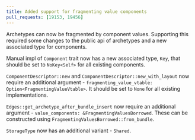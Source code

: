 ```yaml
---
title: Added support for fragmenting value components
pull_requests: [19153, 19456]
---
```


Archetypes can now be fragmented by component values. Supporting this required some changes to the public api of archetypes and a new associated type for components.

Manual impl of `Component` trait now has a new associated type, `Key`, that should be set to `NoKey<Self>` for all existing components.

`ComponentDescriptor::new` and `ComponentDescriptor::new_with_layout` now require an additional argument - `fragmenting_value_vtable: Option<FragmentingValueVtable>`. It should be set to `None` for all existing implementations.

`Edges::get_archetype_after_bundle_insert` now require an additional argument - `value_components: &FragmentingValuesBorrowed`. These can be
constructed using `FragmentingValuesBorrowed::from_bundle`.

`StorageType` now has an additional variant - `Shared`.
